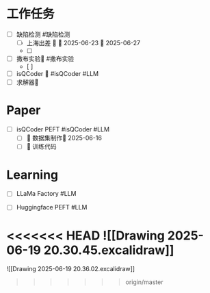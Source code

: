 
# 工作任务
- [ ] 缺陷检测 #缺陷检测
	- [ ] 上海出差 🔺 🛫 2025-06-23 📅 2025-06-27
	- [ ] 
- [ ] 撒布实验🔺  #撒布实验 
	- [ ] 
- [ ] isQCoder 🔼  #isQCoder #LLM 
- [ ] 求解器🔼 

# Paper

- [ ] isQCoder PEFT #isQCoder #LLM 
	- [ ] 🔼 数据集制作🛫 2025-06-16 
	- [ ] 🔼 训练代码

# Learning
- [ ] LLaMa Factory #LLM
- [ ] Huggingface PEFT #LLM


<<<<<<< HEAD
![[Drawing 2025-06-19 20.30.45.excalidraw]]
=======
![[Drawing 2025-06-19 20.36.02.excalidraw]]
>>>>>>> origin/master



